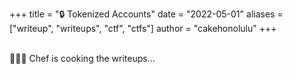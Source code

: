 +++
title = "🔒 Tokenized Accounts"
date = "2022-05-01"
aliases = ["writeup", "writeups", "ctf", "ctfs"]
author = "cakehonolulu"
+++

<br>
👨🏽‍🍳 Chef is cooking the writeups... 
